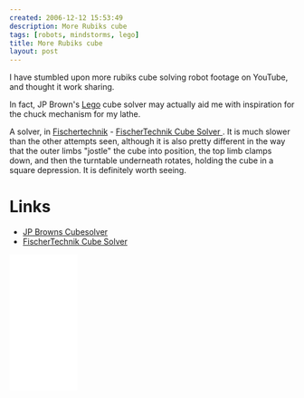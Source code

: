 ```yaml
---
created: 2006-12-12 15:53:49
description: More Rubiks cube
tags: [robots, mindstorms, lego]
title: More Rubiks cube
layout: post
---
```

I have stumbled upon more rubiks cube solving robot footage on YouTube, and thought it work sharing.

In fact, JP Brown's [Lego](/wiki/lego.html) cube solver may actually aid me with inspiration for the chuck mechanism for my lathe.

A solver, in [Fischertechnik](/wiki/fischertechnik.html "FischerTechnik") - <a href="https://youtube.com/watch?v=-mZ0CXcTozY" > FischerTechnik Cube Solver </a> . It is much slower than the other attempts seen, although it is also pretty different in the way that the outer limbs "jostle" the cube into position, the top limb clamps down, and then the turntable underneath rotates, holding the cube in a square depression. It is definitely worth seeing.

 <h1 id="Links">
Links
 </h1>
 <ul>
<li>
 <a href="https://www.youtube.com/watch?v=c1h0KrS63rM" >
  JP Browns Cubesolver
   </a>
  </li>
  <li>
   <a href="https://youtube.com/watch?v=-mZ0CXcTozY" >
    FischerTechnik Cube Solver
   </a>
  </li>
 </ul>

<iframe style="width:120px;height:240px;" marginwidth="0" marginheight="0" scrolling="no" frameborder="0" src="//ws-eu.amazon-adsystem.com/widgets/q?ServiceVersion=20070822&OneJS=1&Operation=GetAdHtml&MarketPlace=GB&source=ss&ref=as_ss_li_til&ad_type=product_link&tracking_id=orionrobots-21&language=en_GB&marketplace=amazon&region=GB&placement=B082WD5YV9&asins=B082WD5YV9&linkId=e40e6e6802507d8646f3131923f1dea1&show_border=true&link_opens_in_new_window=true"></iframe><!-- lego mindstorms review 2021 -->
